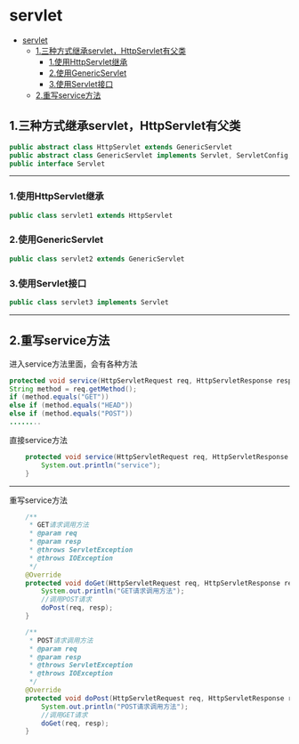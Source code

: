 # servlet

- [servlet](#servlet)
  * [1.三种方式继承servlet，HttpServlet有父类](#1------servlet-httpservlet---)
    + [1.使用HttpServlet继承](#1--httpservlet--)
    + [2.使用GenericServlet](#2--genericservlet)
    + [3.使用Servlet接口](#3--servlet--)
  * [2.重写service方法](#2--service--)

## 1.三种方式继承servlet，HttpServlet有父类

```java
public abstract class HttpServlet extends GenericServlet
public abstract class GenericServlet implements Servlet, ServletConfig, Serializable
public interface Servlet
```



------



### 1.使用HttpServlet继承

```Java
public class servlet1 extends HttpServlet
```

### 2.使用GenericServlet

```java
public class servlet2 extends GenericServlet
```

### 3.使用Servlet接口

```java
public class servlet3 implements Servlet
```

------

## 2.重写service方法

进入service方法里面，会有各种方法

```java
protected void service(HttpServletRequest req, HttpServletResponse resp) throws ServletException, IOException
String method = req.getMethod();
if (method.equals("GET")) 
else if (method.equals("HEAD")) 
else if (method.equals("POST")) 
........
```

直接service方法

```java
    protected void service(HttpServletRequest req, HttpServletResponse resp) throws ServletException, IOException {
        System.out.println("service");
    }
```

------

重写service方法

```java
    /**
     * GET请求调用方法
     * @param req
     * @param resp
     * @throws ServletException
     * @throws IOException
     */
    @Override
    protected void doGet(HttpServletRequest req, HttpServletResponse resp) throws ServletException, IOException {
        System.out.println("GET请求调用方法");
        //调用POST请求
        doPost(req, resp);
    }

    /**
     * POST请求调用方法
     * @param req
     * @param resp
     * @throws ServletException
     * @throws IOException
     */
    @Override
    protected void doPost(HttpServletRequest req, HttpServletResponse resp) throws ServletException, IOException {
        System.out.println("POST请求调用方法");
        //调用GET请求
        doGet(req, resp);
    }
```

